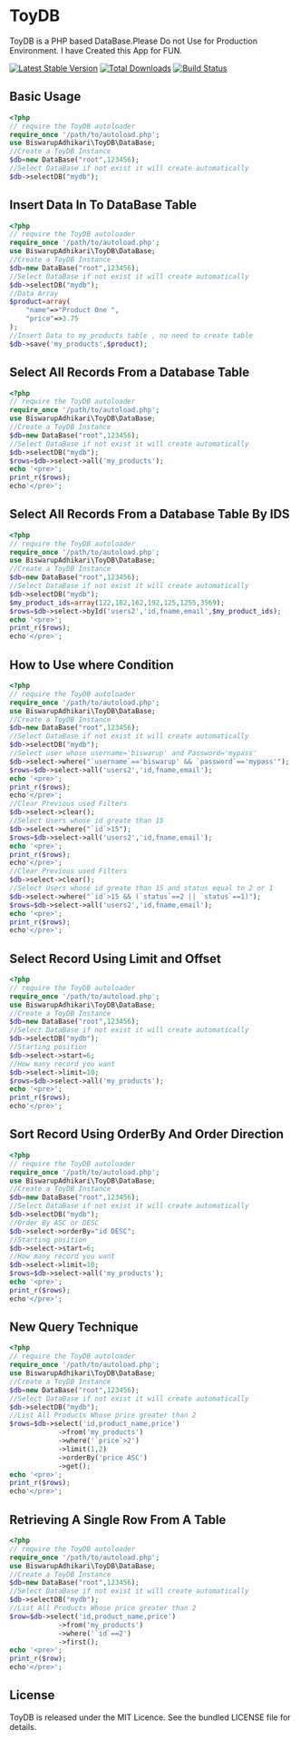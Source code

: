 # ToyDB #

ToyDB is a PHP based DataBase.Please Do not Use for Production Environment. I have Created this App for FUN.

[![Latest Stable Version](https://poser.pugx.org/biswarupadhikari/toydb/v/stable.png)](https://packagist.org/packages/biswarupadhikari/toydb)  [![Total Downloads](https://poser.pugx.org/biswarupadhikari/toydb/downloads.png)](https://packagist.org/packages/biswarupadhikari/toydb)  [![Build Status](https://travis-ci.org/adidac/toydb.png?branch=master)](https://travis-ci.org/adidac/toydb)

## Basic Usage

```php
<?php
// require the ToyDB autoloader
require_once '/path/to/autoload.php'; 
use BiswarupAdhikari\ToyDB\DataBase;
//Create a ToyDB Instance 
$db=new DataBase("root",123456);
//Select DataBase if not exist it will create automatically
$db->selectDB("mydb");
```

## Insert Data In To DataBase Table

```php
<?php
// require the ToyDB autoloader
require_once '/path/to/autoload.php'; 
use BiswarupAdhikari\ToyDB\DataBase;
//Create a ToyDB Instance 
$db=new DataBase("root",123456);
//Select DataBase if not exist it will create automatically
$db->selectDB("mydb");
//Data Array
$product=array(
    "name"=>"Product One ",
    "price"=>3.75
);
//Insert Data to my_products table , no need to create table
$db->save('my_products',$product);
```

## Select All Records From a Database Table


```php
<?php
// require the ToyDB autoloader
require_once '/path/to/autoload.php'; 
use BiswarupAdhikari\ToyDB\DataBase;
//Create a ToyDB Instance 
$db=new DataBase("root",123456);
//Select DataBase if not exist it will create automatically
$db->selectDB("mydb");
$rows=$db->select->all('my_products');
echo '<pre>';
print_r($rows);
echo'</pre>';
```

## Select All Records From a Database Table By IDS


```php
<?php
// require the ToyDB autoloader
require_once '/path/to/autoload.php'; 
use BiswarupAdhikari\ToyDB\DataBase;
//Create a ToyDB Instance 
$db=new DataBase("root",123456);
//Select DataBase if not exist it will create automatically
$db->selectDB("mydb");
$my_product_ids=array(122,182,162,192,125,1255,3569);
$rows=$db->select->byId('users2','id,fname,email',$my_product_ids);
echo '<pre>';
print_r($rows);
echo'</pre>';
```

## How to Use where Condition


```php
<?php
// require the ToyDB autoloader
require_once '/path/to/autoload.php'; 
use BiswarupAdhikari\ToyDB\DataBase;
//Create a ToyDB Instance 
$db=new DataBase("root",123456);
//Select DataBase if not exist it will create automatically
$db->selectDB("mydb");
//Select user whose username='biswarup' and Password='mypass'
$db->select->where("`username`=='biswarup' && `password`=='mypass'");
$rows=$db->select->all('users2','id,fname,email');
echo '<pre>';
print_r($rows);
echo'</pre>';
//Clear Previous used Filters
$db->select->clear();
//Select Users whose id greate than 15
$db->select->where("`id`>15");
$rows=$db->select->all('users2','id,fname,email');
echo '<pre>';
print_r($rows);
echo'</pre>';
//Clear Previous used Filters
$db->select->clear();
//Select Users whose id greate than 15 and status equal to 2 or 1
$db->select->where("`id`>15 && (`status`==2 || `status`==1)");
$rows=$db->select->all('users2','id,fname,email');
echo '<pre>';
print_r($rows);
echo'</pre>';
```

## Select Record Using Limit and Offset

```php
<?php
// require the ToyDB autoloader
require_once '/path/to/autoload.php'; 
use BiswarupAdhikari\ToyDB\DataBase;
//Create a ToyDB Instance 
$db=new DataBase("root",123456);
//Select DataBase if not exist it will create automatically
$db->selectDB("mydb");
//Starting position
$db->select->start=6;
//How many record you want
$db->select->limit=10;
$rows=$db->select->all('my_products');
echo '<pre>';
print_r($rows);
echo'</pre>';
```

## Sort Record Using OrderBy And Order Direction


```php
<?php
// require the ToyDB autoloader
require_once '/path/to/autoload.php'; 
use BiswarupAdhikari\ToyDB\DataBase;
//Create a ToyDB Instance 
$db=new DataBase("root",123456);
//Select DataBase if not exist it will create automatically
$db->selectDB("mydb");
//Order By ASC or DESC
$db->select->orderBy="id DESC";
//Starting position
$db->select->start=6;
//How many record you want
$db->select->limit=10;
$rows=$db->select->all('my_products');
echo '<pre>';
print_r($rows);
echo'</pre>';
```

## New Query Technique


```php
<?php
// require the ToyDB autoloader
require_once '/path/to/autoload.php'; 
use BiswarupAdhikari\ToyDB\DataBase;
//Create a ToyDB Instance 
$db=new DataBase("root",123456);
//Select DataBase if not exist it will create automatically
$db->selectDB("mydb");
//List All Products Whose price greater than 2
$rows=$db->select('id,product_name,price')
			->from('my_products')
			->where('`price`>2')
			->limit(1,2)
			->orderBy('price ASC')
			->get();
echo '<pre>';
print_r($rows);
echo'</pre>';
```

## Retrieving A Single Row From A Table

```php
<?php
// require the ToyDB autoloader
require_once '/path/to/autoload.php'; 
use BiswarupAdhikari\ToyDB\DataBase;
//Create a ToyDB Instance 
$db=new DataBase("root",123456);
//Select DataBase if not exist it will create automatically
$db->selectDB("mydb");
//List All Products Whose price greater than 2
$row=$db->select('id,product_name,price')
			->from('my_products')
			->where('`id`==2')
			->first();
echo '<pre>';
print_r($row);
echo'</pre>';
```
## License

ToyDB is released under the MIT Licence. See the bundled LICENSE file for details.

